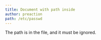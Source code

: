 ```yaml
---
title: Document with path inside
author: preaction
path: /etc/passwd
---
```

The path is in the file, and it must be ignored.

